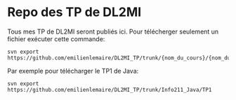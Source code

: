 # Repo des TP de DL2MI
Tous mes TP de DL2MI seront publiés ici.
Pour télécherger seulement un fichier exécuter cette commande:
```shell
svn export https://github.com/emilienlemaire/DL2MI_TP/trunk/{nom_du_cours}/{nom_du_tp}
```

Par exemple pour télécharger le TP1 de Java:
```shell
svn export https://github.com/emilienlemaire/DL2MI_TP/trunk/Info211_Java/TP1
```
